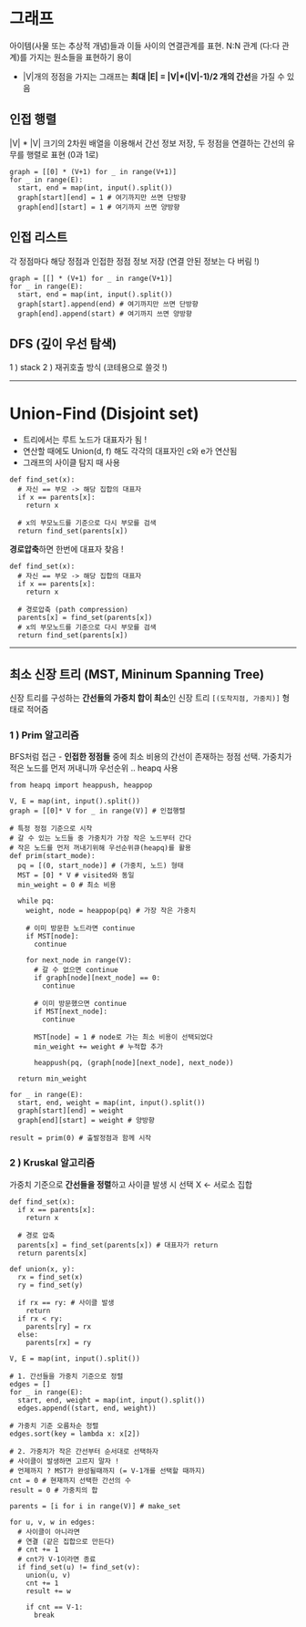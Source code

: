 # 그래프
아이템(사물 또는 추상적 개념)들과 이들 사이의 연결관계를 표현.  N:N 관계 (다:다 관계)를 가지는 원소들을 표현하기 용이
- |V|개의 정점을 가지는 그래프는 **최대 |E| = |V|*(|V|-1)/2 개의 간선**을 가질 수 있음

## **인접 행렬**
|V| * |V| 크기의 2차원 배열을 이용해서 간선 정보 저장, 두 정점을 연결하는 간선의 유무를 행렬로 표현 (0과 1로)
```
graph = [[0] * (V+1) for _ in range(V+1)]
for _ in range(E):
  start, end = map(int, input().split())
  graph[start][end] = 1 # 여기까지만 쓰면 단방향
  graph[end][start] = 1 # 여기까지 쓰면 양방향
````
## **인접 리스트**
각 정점마다 해당 정점과 인접한 정점 정보 저장 (연결 안된 정보는 다 버림 !)
```
graph = [[] * (V+1) for _ in range(V+1)]
for _ in range(E):
  start, end = map(int, input().split())
  graph[start].append(end) # 여기까지만 쓰면 단방향
  graph[end].append(start) # 여기까지 쓰면 양방향
```

## DFS (깊이 우선 탐색)
1 ) stack 2 ) 재귀호출 방식 (코테용으로 쓸것 !)

----

# Union-Find (Disjoint set)
- 트리에서는 루트 노드가 대표자가 됨 ! 
- 연산할 때에도 Union(d, f) 해도 각각의 대표자인 c와 e가 연산됨
- 그래프의 사이클 탐지 때 사용

```
def find_set(x):
  # 자신 == 부모 -> 해당 집합의 대표자
  if x == parents[x]:
    return x

  # x의 부모노드를 기준으로 다시 부모를 검색
  return find_set(parents[x])
```

**경로압축**하면 한번에 대표자 찾음 !
```
def find_set(x):
  # 자신 == 부모 -> 해당 집합의 대표자
  if x == parents[x]:
    return x

  # 경로압축 (path compression)
  parents[x] = find_set(parents[x])
  # x의 부모노드를 기준으로 다시 부모를 검색
  return find_set(parents[x])
```

---

## 최소 신장 트리 (MST, Mininum Spanning Tree)
신장 트리를 구성하는 **간선들의 가중치 합이 최소**인 신장 트리
`[(도착지점, 가중치)]` 형태로 적어줌

### 1 ) Prim 알고리즘
BFS처럼 접근 - **인접한 정점들** 중에 최소 비용의 간선이 존재하는 정점 선택.
가중치가 적은 노드를 먼저 꺼내니까 우선순위 .. heapq 사용
```
from heapq import heappush, heappop

V, E = map(int, input().split())
graph = [[0]* V for _ in range(V)] # 인접행렬

# 특정 정점 기준으로 시작
# 갈 수 있는 노드들 중 가중치가 가장 작은 노드부터 간다
# 작은 노드를 먼저 꺼내기위해 우선순위큐(heapq)를 활용
def prim(start_mode):
  pq = [(0, start_node)] # (가중치, 노드) 형태
  MST = [0] * V # visited와 동일
  min_weight = 0 # 최소 비용

  while pq:
    weight, node = heappop(pq) # 가장 작은 가중치

    # 이미 방문한 노드라면 continue
    if MST[node]:
      continue

    for next_node in range(V):
      # 갈 수 없으면 continue
      if graph[node][next_node] == 0:
        continue

      # 이미 방문했으면 continue
      if MST[next_node]:
        continue

      MST[node] = 1 # node로 가는 최소 비용이 선택되었다
      min_weight += weight # 누적합 추가

      heappush(pq, (graph[node][next_node], next_node))

  return min_weight

for _ in range(E):
  start, end, weight = map(int, input().split())
  graph[start][end] = weight
  graph[end][start] = weight # 양방향

result = prim(0) # 출발정점과 함께 시작
```

### 2 ) Kruskal 알고리즘
가중치 기준으로 **간선들을 정렬**하고 사이클 발생 시 선택 X <- 서로소 집합
```
def find_set(x):
  if x == parents[x]:
    return x

  # 경로 압축
  parents[x] = find_set(parents[x]) # 대표자가 return
  return parents[x]

def union(x, y):
  rx = find_set(x)
  ry = find_set(y)

  if rx == ry: # 사이클 발생
    return
  if rx < ry:
    parents[ry] = rx
  else:
    parents[rx] = ry

V, E = map(int, input().split())

# 1. 간선들을 가중치 기준으로 정렬
edges = []
for _ in range(E):
  start, end, weight = map(int, input().split())
  edges.append((start, end, weight))

# 가중치 기준 오름차순 정렬
edges.sort(key = lambda x: x[2])

# 2. 가중치가 작은 간선부터 순서대로 선택하자
# 사이클이 발생하면 고르지 말자 !
# 언제까지 ? MST가 완성될때까지 (= V-1개를 선택할 때까지)
cnt = 0 # 현재까지 선택한 간선의 수
result = 0 # 가중치의 합

parents = [i for i in range(V)] # make_set

for u, v, w in edges:
  # 사이클이 아니라면
  # 연결 (같은 집합으로 만든다)
  # cnt += 1
  # cnt가 V-1이라면 종료
  if find_set(u) != find_set(v):
    union(u, v)
    cnt += 1
    result += w

    if cnt == V-1:
      break